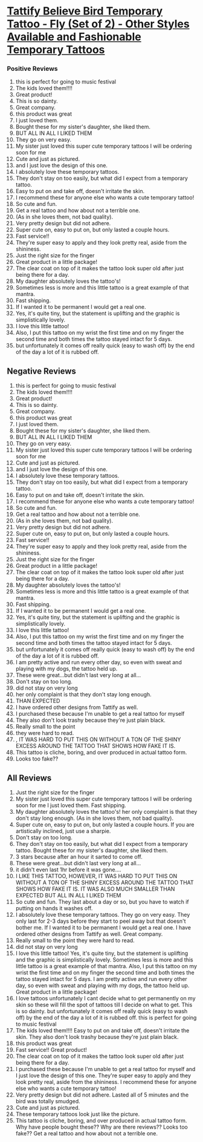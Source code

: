 # [Tattify Believe Bird Temporary Tattoo - Fly (Set of 2) - Other Styles Available and Fashionable Temporary Tattoos](https://products.checkmycream.com/products/Tattify-Believe-Bird-Temporary-Tattoo-Fly-(Set-of-2)-Other-Styles-Available-and-Fashionable-Temporary-Tattoos.html)

### Positive Reviews

<ol>
      <li>this is perfect for going to music festival</li>
      <li>The kids loved them!!!!</li>
      <li>Great product!</li>
      <li>This is so dainty.</li>
      <li>Great company.</li>
      <li>this product was great</li>
      <li>I just loved them.</li>
      <li>Bought these for my sister&#x27;s daughter, she liked them.</li>
      <li>BUT ALL IN ALL I LIKED THEM</li>
      <li>They go on very easy.</li>
      <li>My sister just loved this super cute temporary tattoos I will be ordering soon for me</li>
      <li>Cute and just as pictured.</li>
      <li>and I just love the design of this one.</li>
      <li>I absolutely love these temporary tattoos.</li>
      <li>They don&#x27;t stay on too easily, but what did I expect from a temporary tattoo.</li>
      <li>Easy to put on and take off, doesn&#x27;t irritate the skin.</li>
      <li>I recommend these for anyone else who wants a cute temporary tattoo!</li>
      <li>So cute and fun.</li>
      <li>Get a real tattoo and how about not a terrible one.</li>
      <li>(As in she loves them, not bad quality).</li>
      <li>Very pretty design but did not adhere.  </li>
      <li>Super cute on, easy to put on, but only lasted a couple hours.</li>
      <li>Fast service!!</li>
      <li>They&#x27;re super easy to apply and they look pretty real, aside from the shininess.</li>
      <li>Just the right size for the finger</li>
      <li>Great product in a little package!</li>
      <li>The clear coat on top of it makes the tattoo look super old after just being there for a day.</li>
      <li>My daughter absolutely loves the tattoo&#x27;s!</li>
      <li>Sometimes less is more and this little tattoo is a great example of that mantra.</li>
      <li>Fast shipping.</li>
      <li>If I wanted it to be permanent I would get a real one.  </li>
      <li>Yes, it&#x27;s quite tiny, but the statement is uplifting and the graphic is simplistically lovely.</li>
      <li>I love this little tattoo!</li>
      <li>Also, I put this tattoo on my wrist the first time and on my finger the second time and both times the tattoo stayed intact for 5 days.</li>
      <li>but unfortunately it comes off really quick (easy to wash off) by the end of the day a lot of it is rubbed off.</li>
</ol>


<h2>Negative Reviews</h2>
<ol>
<li> this is perfect for going to music festival</li>
<li> The kids loved them!!!!</li>
<li> Great product!</li>
<li> This is so dainty.</li>
<li> Great company.</li>
<li> this product was great</li>
<li> I just loved them.</li>
<li> Bought these for my sister&#x27;s daughter, she liked them.</li>
<li> BUT ALL IN ALL I LIKED THEM</li>
<li> They go on very easy.</li>
<li> My sister just loved this super cute temporary tattoos I will be ordering soon for me</li>
<li> Cute and just as pictured.</li>
<li> and I just love the design of this one.</li>
<li> I absolutely love these temporary tattoos.</li>
<li> They don&#x27;t stay on too easily, but what did I expect from a temporary tattoo.</li>
<li> Easy to put on and take off, doesn&#x27;t irritate the skin.</li>
<li> I recommend these for anyone else who wants a cute temporary tattoo!</li>
<li> So cute and fun.</li>
<li> Get a real tattoo and how about not a terrible one.</li>
<li> (As in she loves them, not bad quality).</li>
<li> Very pretty design but did not adhere.  </li>
<li> Super cute on, easy to put on, but only lasted a couple hours.</li>
<li> Fast service!!</li>
<li> They&#x27;re super easy to apply and they look pretty real, aside from the shininess.</li>
<li> Just the right size for the finger</li>
<li> Great product in a little package!</li>
<li> The clear coat on top of it makes the tattoo look super old after just being there for a day.</li>
<li> My daughter absolutely loves the tattoo&#x27;s!</li>
<li> Sometimes less is more and this little tattoo is a great example of that mantra.</li>
<li> Fast shipping.</li>
<li> If I wanted it to be permanent I would get a real one.  </li>
<li> Yes, it&#x27;s quite tiny, but the statement is uplifting and the graphic is simplistically lovely.</li>
<li> I love this little tattoo!</li>
<li> Also, I put this tattoo on my wrist the first time and on my finger the second time and both times the tattoo stayed intact for 5 days.</li>
<li> but unfortunately it comes off really quick (easy to wash off) by the end of the day a lot of it is rubbed off.</li>
<li> I am pretty active and run every other day, so even with sweat and playing with my dogs, the tattoo held up.</li>
<li> These were great...but didn&#x27;t last very long at all...</li>
<li> Don&#x27;t stay on too long.</li>
<li> did not stay on very long</li>
<li> her only complaint is that they don&#x27;t stay long enough.</li>
<li> THAN EXPECTED</li>
<li> I have ordered other designs from Tattify as well.</li>
<li> I purchased these because I&#x27;m unable to get a real tattoo for myself</li>
<li> They also don&#x27;t look trashy because they&#x27;re just plain black.</li>
<li> Really small to the point</li>
<li> they were hard to read.</li>
<li> , IT WAS HARD TO PUT THIS ON WITHOUT A TON OF THE SHINY EXCESS AROUND THE TATTOO THAT SHOWS HOW FAKE IT IS.  </li>
<li> This tattoo is cliche, boring, and over produced in actual tattoo form.</li>
<li> Looks too fake??</li>
</ol>

<h2>All Reviews</h2>

<ol>
    <li> Just the right size for the finger</li>
    <li> My sister just loved this super cute temporary tattoos I will be ordering soon for me I just loved them. Fast shipping.</li>
    <li> My daughter absolutely loves the tattoo&#x27;s! her only complaint is that they don&#x27;t stay long enough. (As in she loves them, not bad quality).</li>
    <li> Super cute on, easy to put on, but only lasted a couple hours. If you are artistically inclined, just use a sharpie.</li>
    <li> Don&#x27;t stay on too long.</li>
    <li> They don&#x27;t stay on too easily, but what did I expect from a temporary tattoo. Bought these for my sister&#x27;s daughter, she liked them.</li>
    <li> 3 stars because after an hour it sarted to come off.</li>
    <li> These were great...but didn&#x27;t last very long at all...</li>
    <li> it didn&#x27;t even last 1hr before it was gone....</li>
    <li> I LIKE THIS TATTOO,  HOWEVER, IT WAS HARD TO PUT THIS ON WITHOUT A TON OF THE SHINY EXCESS AROUND THE TATTOO THAT SHOWS HOW FAKE IT IS.  IT WAS ALSO MUCH SMALLER THAN EXPECTED BUT ALL IN ALL I LIKED THEM</li>
    <li> So cute and fun. They last about a day or so, but you have to watch if putting on hands it washes off.</li>
    <li> I absolutely love these temporary tattoos. They go on very easy. They only last for 2-3 days before they start to peel away but that doesn&#x27;t bother me. If I wanted it to be permanent I would get a real one.  I have ordered other designs from Tattify as well. Great company.</li>
    <li> Really small to the point they were hard to read.</li>
    <li> did not stay on very long</li>
    <li> I love this little tattoo! Yes, it&#x27;s quite tiny, but the statement is uplifting and the graphic is simplistically lovely. Sometimes less is more and this little tattoo is a great example of that mantra. Also, I put this tattoo on my wrist the first time and on my finger the second time and both times the tattoo stayed intact for 5 days. I am pretty active and run every other day, so even with sweat and playing with my dogs, the tattoo held up. Great product in a little package!</li>
    <li> I love tattoos unfortunately I cant decide what to get permanently on my skin so these will fill the spot of tattoos till I decide on what to get. This is so dainty. but unfortunately it comes off really quick (easy to wash off) by the end of the day a lot of it is rubbed off. this is perfect for going to music festival</li>
    <li> The kids loved them!!!! Easy to put on and take off, doesn&#x27;t irritate the skin. They also don&#x27;t look trashy because they&#x27;re just plain black.</li>
    <li> this product was great</li>
    <li> Fast service!! Great product!</li>
    <li> The clear coat on top of it makes the tattoo look super old after just being there for a day.</li>
    <li> I purchased these because I&#x27;m unable to get a real tattoo for myself and I just love the design of this one. They&#x27;re super easy to apply and they look pretty real, aside from the shininess. I recommend these for anyone else who wants a cute temporary tattoo!</li>
    <li> Very pretty design but did not adhere.  Lasted all of 5 minutes and the bird was totally smudged.</li>
    <li> Cute and just as pictured.</li>
    <li> These temporary tattoos look just like the picture.</li>
    <li> This tattoo is cliche, boring, and over produced in actual tattoo form. Why have people bought these?? Why are there reviews?? Looks too fake?? Get a real tattoo and how about not a terrible one.</li>
</ol>




